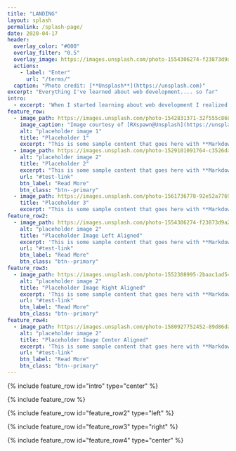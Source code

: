 ```yaml
---
title: "LANDING"
layout: splash
permalink: /splash-page/
date: 2020-04-17
header:
  overlay_color: "#000"
  overlay_filter: "0.5"
  overlay_image: https://images.unsplash.com/photo-1554306274-f23873d9a26c?ixlib=rb-1.2.1&ixid=eyJhcHBfaWQiOjEyMDd9&auto=format&fit=crop&w=2850&q=80
  actions:
    - label: "Enter"
      url: "/terms/"
  caption: "Photo credit: [**Unsplash**](https://unsplash.com)"
excerpt: "Everything I've learned about web development.... so far"
intro: 
  - excerpt: 'When I started learning about web development I realized there was A LOT of information around. However, it is all over the place. This site was my idea to start gathering this information to one place."`'
feature_row:
  - image_path: https://images.unsplash.com/photo-1542831371-32f555c86880?ixlib=rb-1.2.1&auto=format&fit=crop&w=2850&q=80
    image_caption: "Image courtesy of [RXspawn@Unsplash](https://unsplash.com/@rxspawn)"
    alt: "placeholder image 1"
    title: "Placeholder 1"
    excerpt: "This is some sample content that goes here with **Markdown** formatting."
  - image_path: https://images.unsplash.com/photo-1529101091764-c3526daf38fe?ixlib=rb-1.2.1&ixid=eyJhcHBfaWQiOjEyMDd9&auto=format&fit=crop&w=2091&q=80
    alt: "placeholder image 2"
    title: "Placeholder 2"
    excerpt: "This is some sample content that goes here with **Markdown** formatting."
    url: "#test-link"
    btn_label: "Read More"
    btn_class: "btn--primary"
  - image_path: https://images.unsplash.com/photo-1561736778-92e52a7769ef?ixlib=rb-1.2.1&ixid=eyJhcHBfaWQiOjEyMDd9&auto=format&fit=crop&w=1650&q=80
    title: "Placeholder 3"
    excerpt: "This is some sample content that goes here with **Markdown** formatting."
feature_row2:
  - image_path: https://images.unsplash.com/photo-1554306274-f23873d9a26c?ixlib=rb-1.2.1&ixid=eyJhcHBfaWQiOjEyMDd9&auto=format&fit=crop&w=2850&q=80
    alt: "placeholder image 2"
    title: "Placeholder Image Left Aligned"
    excerpt: 'This is some sample content that goes here with **Markdown** formatting. Left aligned with `type="left"`'
    url: "#test-link"
    btn_label: "Read More"
    btn_class: "btn--primary"
feature_row3:
  - image_path: https://images.unsplash.com/photo-1552308995-2baac1ad5490?ixlib=rb-1.2.1&ixid=eyJhcHBfaWQiOjEyMDd9&auto=format&fit=crop&w=1650&q=80
    alt: "placeholder image 2"
    title: "Placeholder Image Right Aligned"
    excerpt: 'This is some sample content that goes here with **Markdown** formatting. Right aligned with `type="right"`'
    url: "#test-link"
    btn_label: "Read More"
    btn_class: "btn--primary"
feature_row4:
  - image_path: https://images.unsplash.com/photo-1580927752452-89d86da3fa0a?ixlib=rb-1.2.1&ixid=eyJhcHBfaWQiOjEyMDd9&auto=format&fit=crop&w=1650&q=80
    alt: "placeholder image 2"
    title: "Placeholder Image Center Aligned"
    excerpt: 'This is some sample content that goes here with **Markdown** formatting. Centered with `type="center"`'
    url: "#test-link"
    btn_label: "Read More"
    btn_class: "btn--primary"
---
```


{% include feature_row id="intro" type="center" %}

{% include feature_row %}

{% include feature_row id="feature_row2" type="left" %}

{% include feature_row id="feature_row3" type="right" %}

{% include feature_row id="feature_row4" type="center" %}